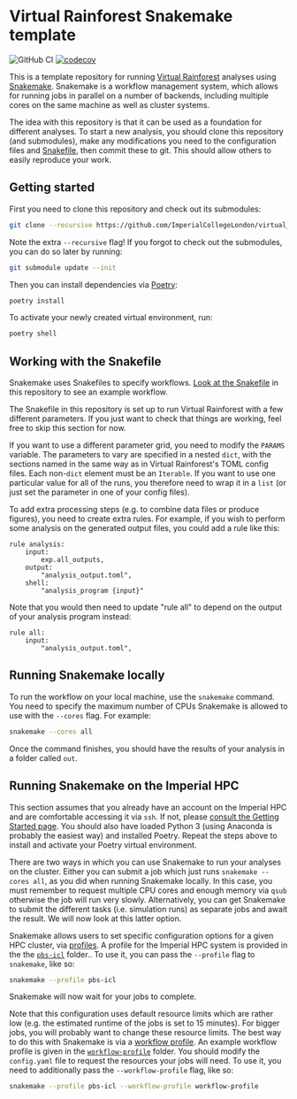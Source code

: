 # Virtual Rainforest Snakemake template

![GitHub CI](https://github.com/ImperialCollegeLondon/virtual_rainforest_snakemake_template/actions/workflows/ci.yml/badge.svg)
[![codecov](https://codecov.io/gh/ImperialCollegeLondon/virtual_rainforest_snakemake_template/graph/badge.svg?token=BN2Y4SE4W0)](https://codecov.io/gh/ImperialCollegeLondon/virtual_rainforest_snakemake_template)

This is a template repository for running [Virtual Rainforest] analyses using
[Snakemake]. Snakemake is a workflow management system, which allows for running jobs in
parallel on a number of backends, including multiple cores on the same machine as well
as cluster systems.

The idea with this repository is that it can be used as a foundation for different
analyses. To start a new analysis, you should clone this repository (and submodules),
make any modifications you need to the configuration files and [Snakefile], then commit
these to git. This should allow others to easily reproduce your work.

## Getting started

First you need to clone this repository and check out its submodules:

```sh
git clone --recursive https://github.com/ImperialCollegeLondon/virtual_rainforest_snakemake_template.git
```

Note the extra `--recursive` flag! If you forgot to check out the submodules, you can do
so later by running:

```sh
git submodule update --init
```

Then you can install dependencies via [Poetry]:

```sh
poetry install
```

To activate your newly created virtual environment, run:

```sh
poetry shell
```

## Working with the Snakefile

Snakemake uses Snakefiles to specify workflows. [Look at the Snakefile] in this
repository to see an example workflow.

The Snakefile in this repository is set up to run Virtual Rainforest with a few
different parameters. If you just want to check that things are working, feel free to
skip this section for now.

If you want to use a different parameter grid, you need to modify the `PARAMS` variable.
The parameters to vary are specified in a nested `dict`, with the sections named in the
same way as in Virtual Rainforest's TOML config files. Each non-`dict` element must be
an `Iterable`. If you want to use one particular value for all of the runs, you
therefore need to wrap it in a `list` (or just set the parameter in one of your config
files).

To add extra processing steps (e.g. to combine data files or produce figures), you
need to create extra rules. For example, if you wish to perform some analysis on the
generated output files, you could add a rule like this:

```snakemake
rule analysis:
    input:
        exp.all_outputs,
    output:
        "analysis_output.toml",
    shell:
        "analysis_program {input}"
```

Note that you would then need to update "rule all" to depend on the output of your
analysis program instead:

```snakemake
rule all:
    input:
        "analysis_output.toml",
```

## Running Snakemake locally

To run the workflow on your local machine, use the `snakemake` command. You need to
specify the maximum number of CPUs Snakemake is allowed to use with the `--cores` flag.
For example:

```sh
snakemake --cores all
```

Once the command finishes, you should have the results of your analysis in a folder
called `out`.

## Running Snakemake on the Imperial HPC

This section assumes that you already have an account on the Imperial HPC and are
comfortable accessing it via `ssh`. If not, please [consult the Getting Started page].
You should also have loaded Python 3 (using Anaconda is probably the easiest way) and
installed Poetry. Repeat the steps above to install and activate your Poetry virtual
environment.

There are two ways in which you can use Snakemake to run your analyses on the cluster.
Either you can submit a job which just runs `snakemake --cores all`, as you did when
running Snakemake locally. In this case, you must remember to request multiple CPU cores
and enough memory via `qsub` otherwise the job will run very slowly. Alternatively, you
can get Snakemake to submit the different tasks (i.e. simulation runs) as separate jobs
and await the result. We will now look at this latter option.

Snakemake allows users to set specific configuration options for a given HPC cluster,
via [profiles]. A profile for the Imperial HPC system is provided in the the [`pbs-icl`]
folder.. To use it, you can pass the `--profile` flag to `snakemake`, like so:

```sh
snakemake --profile pbs-icl
```

Snakemake will now wait for your jobs to complete.

Note that this configuration uses default resource limits which are rather low (e.g. the
estimated runtime of the jobs is set to 15 minutes). For bigger jobs, you will probably
want to change these resource limits. The best way to do this with Snakemake is via a
[workflow profile]. An example workflow profile is given in the [`workflow-profile`]
folder. You should modify the `config.yaml` file to request the resources your jobs will
need. To use it, you need to additionally pass the `--workflow-profile` flag, like so:

```sh
snakemake --profile pbs-icl --workflow-profile workflow-profile
```

[consult the Getting Started Page]: https://wiki.imperial.ac.uk/display/HPC/Getting+started
[Look at the Snakefile]: ./Snakefile
[`pbs-icl`]: ./pbs-icl
[Poetry]: https://python-poetry.org/
[profiles]: https://snakemake.readthedocs.io/en/stable/executing/cli.html#profiles
[Snakefile]: ./Snakefile
[Snakemake]: https://snakemake.readthedocs.io/en/stable/
[Virtual Rainforest]: https://github.com/ImperialCollegeLondon/virtual_rainforest
[workflow profile]: https://snakemake.readthedocs.io/en/stable/executing/cli.html#profiles
[`workflow-profile`]: ./workflow-profile
